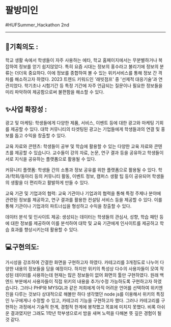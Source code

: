 # 팔방미인
#HUFSummer_Hackathon 2nd

----
## 📝기획의도 : 
학교 생활 속에서 학생들이 자주 사용하는 에타, 학교 홈페이지에서는 무분별하거나 복잡하여 정보를 얻기 쉽지않았다. 특히 요즘 시대는 정보의 홍수라고 불리기에 정보의 분류는 더더욱 중요하다. 이에 정보를 종합하여 볼 수 있는 위키서비스를 통해 정보 간 격차를 해소하고자 하였다.
2023 트렌드 키워드인 '래빗점프' 중 '선제적 대응기술'과 연관지었다. 학기초나 시험기간 등 특정 기간에 자주 언급되는 질문이나 필요한 정보들을 미리 파악하여 제공함으로써 불편함을 해소할 수 있다.

## ✨사업 확장성 :
광고 및 마케팅: 학생들에게 다양한 제품, 서비스, 이벤트 등에 대한 광고와 마케팅 기회를 제공할 수 있다. 대학 커뮤니티의 타겟팅된 광고는 기업들에게 학생들과의 연결 및 홍보를 돕고 수익을 창출할 수 있다.

교육 자료와 콘텐츠: 학생들이 공부 및 학습에 활용할 수 있는 다양한 교육 자료와 콘텐츠를 제공할 수 있습니다. 교수들이 강의 자료, 논문, 연구 결과 등을 공유하고 학생들이 서로 지식을 공유하는 플랫폼으로 활용될 수 있다.

커뮤니티 플랫폼: 학생들 간의 소통과 정보 공유를 위한 플랫폼으로 활용될 수 있다. 학과/학회/동아리 등의 커뮤니티 활동, 이벤트 정보, 캠퍼스 생활 팁 등이 공유되어 학생들의 생활을 더 편리하고 활발하게 만들 수 있다.

교육 기관 및 기업과의 협력: 교육 기관이나 기업과의 협력을 통해 특정 주제나 분야에 관련된 정보를 제공하고, 연구 결과를 활용한 컨설팅 서비스 등을 제공할 수 있다. 이를 통해 기관이나 기업과의 파트너십을 형성하고 수익을 창출할 수 있다.

데이터 분석 및 인사이트 제공: 생성되는 데이터는 학생들의 관심사, 성향, 학습 패턴 등에 대한 정보를 제공하여 이를 분석하여 대학 및 교육 기관에게 인사이트를 제공하고 학습 효과를 향상시키는데 활용할 수 있다.

## 💻구현의도:
가시성을 강조하여 간결한 화면을 구현하고자 하였다. 카테고리를 3개정도로 나누어 다양한 내용의 정보들을 담을 예정이다. 하지만 위키의 특성상 다수의 사용자들이 모여 작성된 데이터를 사용하는데 현재는 많은 정보들이 없어 화면의 툴만 구현하였다.
원래 백엔드 부분에서 사용자들이 직접 위키의 내용을 추가/수정 가능하도록 구현하고자 하였습니다. 그러나 PHP와 MYSQL과 같은 저희에게 아직 어려운 언어를 선택하여 위키엔진을 다루는 것보다 상대적으로 해볼만 하다 생각했던 node js를 이용해서 위키의 특징인 누구에게나 수정할 수 있고, 카테고리 기능을 구현하고자 했다. 그러나 카테고리를 구현하는 과정에서 기술적 한계, 경험적 한계에 봉착했고 목표에 미치지 못했다. 비록 아쉬운 결과였지만 그래도 1학년 학부생으로서 밤을 새며 노력을 다해본 뜻 깊은 경험이 될 것 같다.
